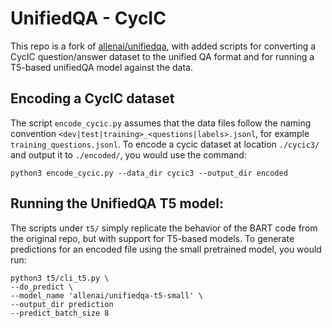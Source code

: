 # UnifiedQA - CycIC

This repo is a fork of [allenai/unifiedqa](https://github.com/allenai/unifiedqa), with added scripts for converting a CycIC question/answer dataset to the unified QA format and for running a T5-based unifiedQA model against the data.

## Encoding a CycIC dataset

The script `encode_cycic.py` assumes that the data files follow the naming convention `<dev|test|training>_<questions|labels>.jsonl`, for example `training_questions.jsonl`. To encode a cycic dataset at location `./cycic3/` and output it to `./encoded/`, you would use the command:
```
python3 encode_cycic.py --data_dir cycic3 --output_dir encoded
```

## Running the UnifiedQA T5 model:

The scripts under `t5/` simply replicate the behavior of the BART code from the original repo, but with support for T5-based models. To generate predictions for an encoded file using the small pretrained model, you would run:
```
python3 t5/cli_t5.py \
--do_predict \
--model_name 'allenai/unifiedqa-t5-small' \
--output_dir prediction
--predict_batch_size 8
```
